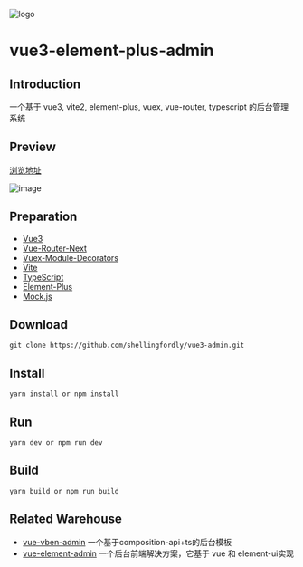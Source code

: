![logo](https://user-images.githubusercontent.com/39196952/145187616-ab489c68-39d5-4d3e-bfbb-c8c8bc78737b.jpg)

# vue3-element-plus-admin

## Introduction

一个基于 vue3, vite2, element-plus, vuex, vue-router, typescript 的后台管理系统

## Preview

[浏览地址](https://shellingfordly.github.io/vue3-element-plus-admin)

![image](https://user-images.githubusercontent.com/39196952/145194398-b63a789c-6362-4d7a-a787-b4e3e7d32333.png)

## Preparation

- [Vue3](https://v3.vuejs.org/)
- [Vue-Router-Next](https://next.router.vuejs.org/)
- [Vuex-Module-Decorators](https://github.com/championswimmer/vuex-module-decorators)
- [Vite](https://vitejs.dev/)
- [TypeScript](https://www.typescriptlang.org/)
- [Element-Plus](https://element-plus.gitee.io/zh-CN/)
- [Mock.js](https://github.com/nuysoft/Mock)

## Download

```
git clone https://github.com/shellingfordly/vue3-admin.git
```

## Install

```
yarn install or npm install
```

## Run

```
yarn dev or npm run dev
```

## Build

```
yarn build or npm run build
```

## Related Warehouse

- [vue-vben-admin](https://github.com/anncwb/vue-vben-admin) 一个基于composition-api+ts的后台模板
- [vue-element-admin](https://github.com/PanJiaChen/vue-element-admin) 一个后台前端解决方案，它基于 vue 和 element-ui实现

